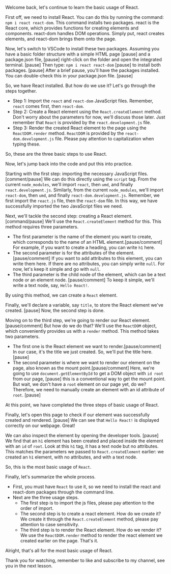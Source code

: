 Welcome back, let's continue to learn the basic usage of React.

First off, we need to install React. You can do this by running the command: `npm i react react-dom`. This command installs two packages. react is the React core, which provides functions for creating elements and components. react-dom handles DOM operations. Simply put, react creates elements, and react-dom brings them onto the page.

Now, let's switch to VSCode to install these two packages. Assuming you have a basic folder structure with a simple HTML page [pause] and a package.json file, [pause] right-click on the folder and open the integrated terminal. [pause] Then type: `npm i react react-dom` [pause] to install both packages. [pause] After a brief pause, you'll have the packages installed. You can double-check this in your package.json file. [pause]

So, we have React installed. But how do we use it? Let's go through the steps together.

- Step 1: Import the `react` and `react-dom` JavaScript files. Remember, `react` comes first, then `react-dom`.
- Step 2: Create a React element using the `React.createElement` method. Don't worry about the parameters for now, we'll discuss those later. Just remember that `React` is provided by the `react.development.js` file.
- Step 3: Render the created React element to the page using the `ReactDOM.render` method. `ReactDOM` is provided by the `react-dom.development.js` file. Please pay attention to capitalization when typing these.

So, these are the three basic steps to use React.

Now, let's jump back into the code and put this into practice.

Starting with the first step: importing the necessary JavaScript files.[comment/pause] We can do this directly using the `script` tag. From the current `node_modules`, we'll import `react`, then `umd`, and finally `react.development.js`. Similarly, from the current `node_modules`, we'll import `react-dom`, then `umd`, and finally `react-dom.development.js`. Remember, we first import the `react.js` file, then the `react-dom` file. In this way, we have successfully imported the two JavaScript files we need.

Next, we'll tackle the second step: creating a React element.[command/pause] We'll use the `React.createElement` method for this. This method requires three parameters.

- The first parameter is the name of the element you want to create, which corresponds to the name of an HTML element.[pause/comment] For example, if you want to create a heading, you can write `h1` here.
- The second parameter is for the attributes of the element.[pause/comment] If you want to add attributes to this element, you can write them here. If there are no attributes, you can simply write `null`. For now, let's keep it simple and go with `null`.
- The third parameter is the child node of the element, which can be a text node or an element node. [pause/comment] To keep it simple, we'll write a text node, say, `Hello React!`.

By using this method, we can create a `React` element.

Finally, we'll declare a variable, say `title`, to store the React element we've created. [pause] Now, the second step is done.

Moving on to the third step, we're going to render our React element.[pause/comment] But how do we do that? We'll use the `ReactDOM` object, which conveniently provides us with a `render` method. This method takes two parameters.

- The first one is the React element we want to render.[pause/comment] In our case, it's the title we just created. So, we'll put the title here. [pause]
- The second parameter is where we want to render our element on the page, also known as the mount point.[pause/comment] Here, we're going to use `document.getElementById` to get a DOM object with `id root` from our page, [pause] this is a conventional way to get the mount point. But wait, we don't have a `root` element on our page yet, do we? Therefore, we need to manually create an element with an id attribute of `root`. [pause]

At this point, we have completed the three steps of basic usage of React.

Finally, let's open this page to check if our element was successfully created and rendered. [pause] We can see that `Hello React!` is displayed correctly on our webpage. Great!

We can also inspect the element by opening the developer tools. [pause] We find that an `h1` element has been created and placed inside the element with an `id` of `root`. Look at this `h1` tag, it has a text node but no attributes. This matches the parameters we passed to `React.createElement` earlier: we created an `h1` element, with no attributes, and with a text node.

So, this is the most basic usage of `React`.

Finally, let's summarize the whole process.

- First, you must have `React` to use it, so we need to install the react and react-dom packages through the command line.
- Next are the three usage steps.
  - The first step is to import the js files, please pay attention to the order of import.
  - The second step is to create a react element. How do we create it? We create it through the `React.createElement` method, please pay attention to case sensitivity.
  - The third step is to render the React element. How do we render it? We use the `ReactDOM.render` method to render the react element we created earlier on the page. That's it.

Alright, that's all for the most basic usage of React.

Thank you for watching, remember to like and subscribe to my channel, see you in the next lesson.
